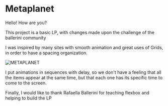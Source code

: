 # Metaplanet
Hello! How are you?

This project is a basic LP, with changes made upon the challenge of the ballerini community

I was inspired by many sites with smooth animation and great uses of Grids, in order to have a spacing organization.



![METAPLANET](https://user-images.githubusercontent.com/95724382/158613268-75742f64-67be-48b4-8409-96928d6b6751.svg)


I put animations in sequences with delay, so we don't have a feeling that all the items appear at the same time, but that each one has its specific time to come to the screen.

Finally, I would like to thank Rafaella Ballerini for teaching flexbox and helping to build the LP

